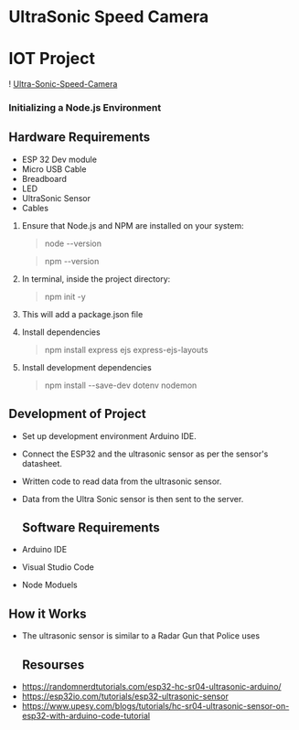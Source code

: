 # UltraSonic Speed Camera
# IOT Project
! [Ultra-Sonic-Speed-Camera](../IMG_5024.HEIC)

### Initializing a Node.js Environment

## Hardware Requirements
- ESP 32 Dev module
- Micro USB Cable
- Breadboard
- LED
- UltraSonic Sensor
- Cables
  
1. Ensure that Node.js and NPM are installed on your system:
    > node --version

    > npm --version

2. In terminal, inside the project directory:
    > npm init -y

3. This will add a package.json file

4. Install dependencies
    > npm install express ejs express-ejs-layouts

5. Install development dependencies
    > npm install --save-dev dotenv nodemon

## Development of Project
- Set up development environment Arduino IDE.
- Connect the ESP32 and the ultrasonic sensor as per the sensor's datasheet.
- Written code to read data from the ultrasonic sensor.
- Data from the Ultra Sonic sensor is then sent to the server. 

   ## Software Requirements
- Arduino IDE
- Visual Studio Code
- Node Moduels


## How it Works

- The ultrasonic sensor is similar to a Radar Gun that Police uses
  ## Resourses
- https://randomnerdtutorials.com/esp32-hc-sr04-ultrasonic-arduino/
- https://esp32io.com/tutorials/esp32-ultrasonic-sensor
- https://www.upesy.com/blogs/tutorials/hc-sr04-ultrasonic-sensor-on-esp32-with-arduino-code-tutorial 
